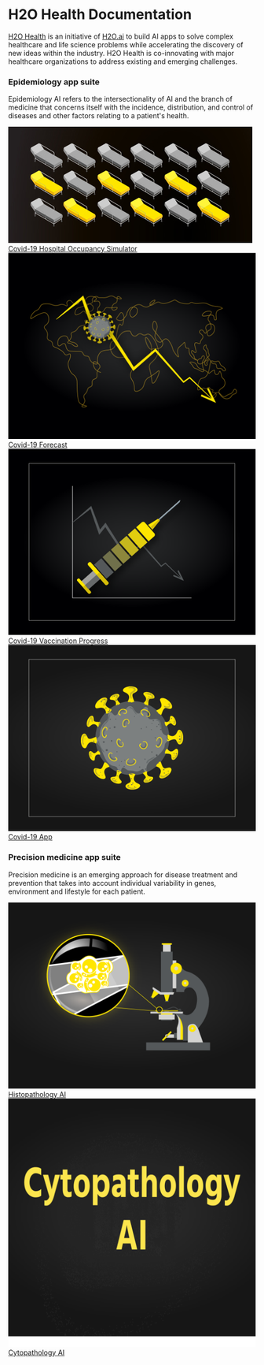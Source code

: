 
<!-- <center><h1 style="margin-bottom: 10px; font-size:65px; color:black; font-weight: bold;">H2O Health Documentation</h1></center>


![](assets/index/medical_Blog_1@2x.png#center#shadow)


<center><h1 style="color:black; font-size:30px">**Discover Value in Healthcare and Life Sciences With AI**</h1></center>


<center>[Get Started](introduction.md){ .md-button .md-button--primary a.button:hover}</center> -->

<h1 class="home-page-title">H2O Health Documentation</h1>

[H2O Health](https://h2o.ai/solutions/industry/health/) is an initiative of [H2O.ai](https://www.h2o.ai/) to build AI apps to solve complex healthcare and life science problems while accelerating the discovery of new ideas within the industry. H2O Health is co-innovating with major healthcare organizations to address existing and emerging challenges.

<h3 class="suite-title">Epidemiology app suite</h4>

Epidemiology AI refers to the intersectionality of AI and the branch of medicine that concerns itself with the incidence, distribution, and control of diseases and other factors relating to a patient's health.


<div class="home-suite-container">
  <a href="/epidemiology/covid_19_hospital_occupancy_simulator/overview/" class="home-app-link">
    <img src="assets/index/logo_chos.png" class="home-app-logo" />
    <span>Covid-19 Hospital Occupancy Simulator</span>
  </a>

  <a href="/epidemiology/covid_19_hospital_occupancy_simulator/overview/" class="home-app-link">
    <img src="assets/index/logo_forecast.png" class="home-app-logo" />
    <span>Covid-19 Forecast</span>
  </a>


  <a href="/epidemiology/covid_19_hospital_occupancy_simulator/overview/" class="home-app-link">
    <img src="assets/index/logo_vaccination.png" class="home-app-logo" />
    <span>Covid-19 Vaccination Progress</span>
  </a>


  <a href="/epidemiology/covid_19_hospital_occupancy_simulator/overview/" class="home-app-link">
    <img src="assets/index/logo_covid.png" class="home-app-logo" />
    <span>Covid-19 App</span>
  </a>
</div>


<h3 class="suite-title">Precision medicine app suite</h4>

Precision medicine is an emerging approach for disease treatment and prevention that takes into account individual variability in genes, environment and lifestyle for each patient.

<div class="home-suite-container">
  <a href="/epidemiology/covid_19_hospital_occupancy_simulator/overview/" class="home-app-link">
    <img src="assets/index/logo_histopathology.png" class="home-app-logo" />
    <span>Histopathology AI</span>
  </a>


  <a href="/epidemiology/covid_19_hospital_occupancy_simulator/overview/" class="home-app-link">
    <img src="assets/index/logo_cytopathology.png" class="home-app-logo" />
    <span>Cytopathology AI</span>
  </a>
</div>


